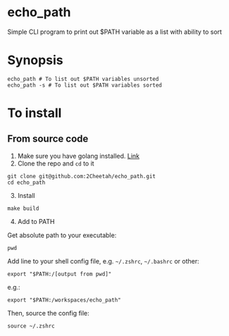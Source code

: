 # echo_path
Simple CLI program to print out $PATH variable as a list with ability to sort

# Synopsis

```shell
echo_path # To list out $PATH variables unsorted
echo_path -s # To list out $PATH variables sorted
```

# To install

## From source code

1. Make sure you have golang installed. [Link](https://go.dev/learn/)
2. Clone the repo and `cd` to it

```shell
git clone git@github.com:2Cheetah/echo_path.git
cd echo_path
```

3. Install

```shell
make build
```

4. Add to PATH

Get absolute path to your executable:

```shell
pwd
```

Add line to your shell config file, e.g. `~/.zshrc`, `~/.bashrc` or other:

`export "$PATH:/[output from pwd]"`

e.g.:

`export "$PATH:/workspaces/echo_path"`

Then, source the config file:

```shell
source ~/.zshrc
```
